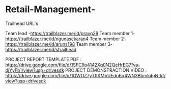 # Retail-Management-

Trailhead URL's

Team lead    -https://trailblazer.me/id/pravg28
Team member 1-https://trailblazer.me/id/ngunasekaran4
Team member 2-https://trailblazer.me/id/aruns198
Team member 3-https://trailblazer.me/id/strailhead






PROJECT REPORT TEMPLATE PDF  : https://drive.google.com/file/d/1SFC9o4142Xq0N2QeHrEG7fva-djYyFb1/view?usp=drivesdk
PROJECT DEMONSTRACTION VIDEO : https://drive.google.com/file/d/1QWOZ7yTftKMbUEdp6q4WN3Bbmk4pNtkf/view?usp=drivesdk
